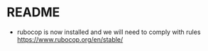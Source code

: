 # README

* rubocop is now installed and we will need to comply with rules https://www.rubocop.org/en/stable/